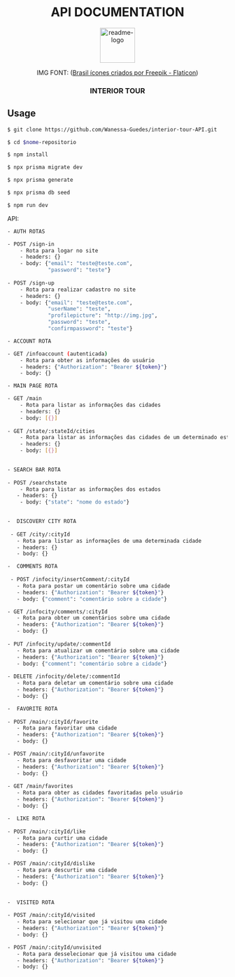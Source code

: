 <h1 align=center> API DOCUMENTATION </h1>

<p align="center">
  <a href="https://github.com/Wanessa-Guedes/interior-tour-API.git">
  <img src="https://i.imgur.com/2UyYmmd.png" alt="readme-logo" width="80" height="80">
  </a>
  <div align="center">
    IMG FONT: (<a href="https://www.flaticon.com/br/icones-gratis/brasil" title="brasil ícones">Brasil ícones criados por Freepik - Flaticon</a>)
  </div>
  <h3 align="center">
    INTERIOR TOUR
  </h3>
</p>

## Usage

```bash
$ git clone https://github.com/Wanessa-Guedes/interior-tour-API.git

$ cd $nome-repositorio

$ npm install

$ npx prisma migrate dev

$ npx prisma generate

$ npx prisma db seed

$ npm run dev
```

API:

```bash
- AUTH ROTAS 

- POST /sign-in
    - Rota para logar no site
    - headers: {}
    - body: {"email": "teste@teste.com",
             "password": "teste"}
    
- POST /sign-up
    - Rota para realizar cadastro no site
    - headers: {}
    - body: {"email": "teste@teste.com",
             "userName": "teste",
             "profilepicture": "http://img.jpg",
             "password": "teste",
             "confirmpassword": "teste"}            
```

```bash
- ACCOUNT ROTA

- GET /infoaccount (autenticada)
    - Rota para obter as informações do usuário
    - headers: {"Authorization": "Bearer ${token}"}
    - body: {}

```

```bash
- MAIN PAGE ROTA

- GET /main
    - Rota para listar as informações das cidades
    - headers: {}
    - body: [{}]
    
- GET /state/:stateId/cities
    - Rota para listar as informações das cidades de um determinado estado
    - headers: {}
    - body: [{}]
    
```

```bash
- SEARCH BAR ROTA
    
- POST /searchstate
    - Rota para listar as informações dos estados  
   - headers: {}
    - body: {"state": "nome do estado"}  
 
 ```
 ```bash
-  DISCOVERY CITY ROTA
  
  - GET /city/:cityId
    - Rota para listar as informações de uma determinada cidade
    - headers: {}
    - body: {}
``` 

 ```bash
-  COMMENTS ROTA
  
  - POST /infocity/insertComment/:cityId
    - Rota para postar um comentário sobre uma cidade
    - headers: {"Authorization": "Bearer ${token}"}
    - body: {"comment": "comentário sobre a cidade"}
 
- GET /infocity/comments/:cityId
    - Rota para obter um comentários sobre uma cidade
    - headers: {"Authorization": "Bearer ${token}"}
    - body: {}
    
- PUT /infocity/update/:commentId
    - Rota para atualizar um comentário sobre uma cidade
    - headers: {"Authorization": "Bearer ${token}"}
    - body: {"comment": "comentário sobre a cidade"}
    
- DELETE /infocity/delete/:commentId
    - Rota para deletar um comentário sobre uma cidade
    - headers: {"Authorization": "Bearer ${token}"}
    - body: {}
``` 

 ```bash
-  FAVORITE ROTA
  
- POST /main/:cityId/favorite
    - Rota para favoritar uma cidade
    - headers: {"Authorization": "Bearer ${token}"}
    - body: {}
 
- POST /main/:cityId/unfavorite
    - Rota para desfavoritar uma cidade
    - headers: {"Authorization": "Bearer ${token}"}
    - body: {}
    
- GET /main/favorites
    - Rota para obter as cidades favoritadas pelo usuário
    - headers: {"Authorization": "Bearer ${token}"}
    - body: {}
``` 

 ```bash
-  LIKE ROTA
  
- POST /main/:cityId/like
    - Rota para curtir uma cidade
    - headers: {"Authorization": "Bearer ${token}"}
    - body: {}
 
- POST /main/:cityId/dislike
    - Rota para descurtir uma cidade
    - headers: {"Authorization": "Bearer ${token}"}
    - body: {}
    
```

 ```bash
-  VISITED ROTA
  
- POST /main/:cityId/visited
    - Rota para selecionar que já visitou uma cidade
    - headers: {"Authorization": "Bearer ${token}"}
    - body: {}
 
- POST /main/:cityId/unvisited
    - Rota para desselecionar que já visitou uma cidade
    - headers: {"Authorization": "Bearer ${token}"}
    - body: {}
    
```
